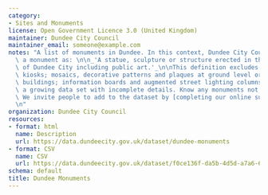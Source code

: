 ```yaml
---
category:
- Sites and Monuments
license: Open Government Licence 3.0 (United Kingdom)
maintainer: Dundee City Council
maintainer_email: someone@example.com
notes: "A list of monuments in Dundee. In this context, Dundee City Council defines\
  \ a monument as: \n\n_'A statue, sculpture or structure erected in the public domain\
  \ of Dundee City including public art.'_\n\nThis definition excludes: advertising\
  \ kiosks; mosaics, decorative patterns and plaques at ground level or attached to\
  \ buildings; information boards and augmented street lighting columns.\n\nThis is\
  \ a growing data set with incomplete details. Know any monuments not on the list?\
  \ We invite people to add to the dataset by [completing our online survey](https://survey123.arcgis.com/share/4eff890a79fb4c2d842d5972a7f31815).\n\
  \n"
organization: Dundee City Council
resources:
- format: html
  name: Description
  url: https://data.dundeecity.gov.uk/dataset/dundee-monuments
- format: CSV
  name: CSV
  url: https://data.dundeecity.gov.uk/dataset/f0ce136f-da5b-4d5d-a7a6-6fea9a913bbe/resource/75ec80d4-57e7-4696-a6e5-1011a30f7019/download/monuments_transformed.csv
schema: default
title: Dundee Monuments
---
```


